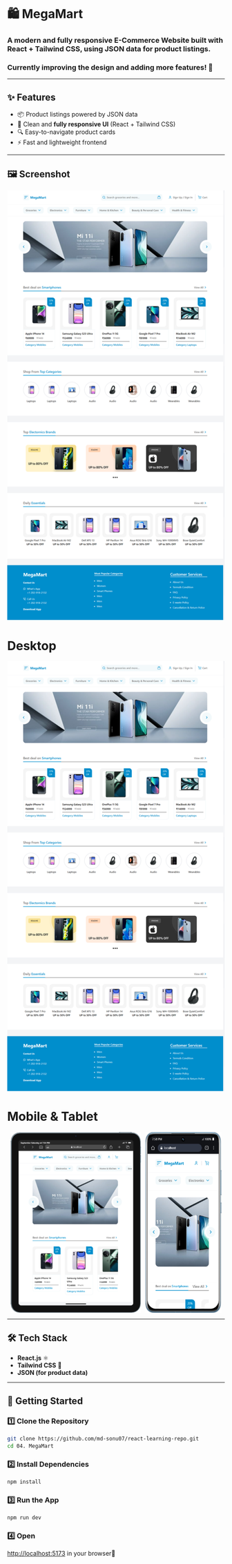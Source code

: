 # 🛍️ MegaMart

### A modern and fully **responsive E-Commerce Website** built with **React + Tailwind CSS**, using **JSON data** for product listings.  
### Currently improving the design and adding more features! 🚀  

---

## ✨ Features
- 📦 Product listings powered by JSON data  
- 🎨 Clean and **fully responsive UI** (React + Tailwind CSS)  
- 🔍 Easy-to-navigate product cards  
- ⚡ Fast and lightweight frontend  

---

## 🖼️ Screenshot

![MegaMart Screenshot](./public/e-commerce.png)


# Desktop
![MegaMart Screenshot](./public/e-commerce.png)

# Mobile & Tablet
<p align="center" style="display: flex; justify-content: center; gap: 10px; ">
    <img src="./public/tablet.png" alt="Tablet" width="60%" />
    <img src="./public/mobile.png" alt="Mobile" width="35%" />
</p>

---

## 🛠️ Tech Stack
- **React.js** ⚛️  
- **Tailwind CSS** 🎨  
- **JSON (for product data)**  

---

## 🚀 Getting Started

### 1️⃣ Clone the Repository
```bash
git clone https://github.com/md-sonu07/react-learning-repo.git
cd 04. MegaMart
```

### 2️⃣ Install Dependencies

```bash
npm install
```

### 3️⃣ Run the App

```bash
npm run dev
```

### 4️⃣ Open 
 [http://localhost:5173](http://localhost:5173) in your browser🎉

